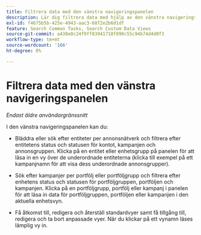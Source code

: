 ```yaml
---
title: Filtrera data med den vänstra navigeringspanelen
description: Lär dig filtrera data med hjälp av den vänstra navigeringspanelen.
exl-id: f4675b5b-425e-4943-aac3-68f2e2b6d1df
feature: Search Common Tasks, Search Custom Data Views
source-git-commit: a438e0c24f9ff83941710f890c55c94b74d4d0f3
workflow-type: tm+mt
source-wordcount: '166'
ht-degree: 0%

---
```


# Filtrera data med den vänstra navigeringspanelen

*Endast äldre användargränssnitt*

I den vänstra navigeringspanelen kan du:

* Bläddra eller sök efter entiteter per annonsnätverk och filtrera efter entitetens status och statusen för kontot, kampanjen och annonsgruppen. Klicka på en entitet eller enhetsgrupp på panelen för att läsa in en vy över de underordnade entiteterna (klicka till exempel på ett kampanjnamn för att visa dess underordnade annonsgrupper).

* Sök efter kampanjer per portfölj eller portföljgrupp och filtrera efter enhetens status och statusen för portföljgruppen, portföljen och kampanjen. Klicka på en portföljgrupp, portfölj eller kampanj i panelen för att läsa in data för portföljgruppen, portföljen eller kampanjen i den aktuella enhetsvyn.

* Få åtkomst till, redigera och återställ standardvyer samt få tillgång till, redigera och ta bort anpassade vyer. När du klickar på ett vynamn läses lämplig vy in.
